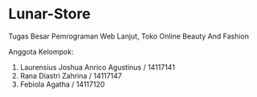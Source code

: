 # Lunar-Store
Tugas Besar Pemrograman Web Lanjut, Toko Online Beauty And Fashion

Anggota Kelompok:
1. Laurensius Joshua Anrico Agustinus  / 14117141
2. Rana Diastri Zahrina                / 14117147
3. Febiola Agatha                      / 14117120
